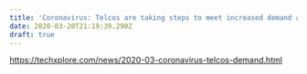 ```yaml
---
title: 'Coronavirus: Telcos are taking steps to meet increased demand at reduced rates'
date: 2020-03-20T21:19:39.290Z
draft: true
---
```

<https://techxplore.com/news/2020-03-coronavirus-telcos-demand.html>